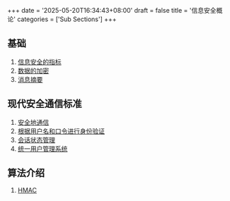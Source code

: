 +++
date = '2025-05-20T16:34:43+08:00'
draft = false
title = '信息安全概论'
categories = ['Sub Sections']
+++

## 基础
1. [信息安全的指标](./IS-Criteria/index.md)
1. [数据的加密](./Encryption-of-Data/index.md)
1. [消息摘要](./Message-Digest/index.md)

## 现代安全通信标准
1. [安全地通信](./Establish-Secure-Encrypted-Channels/index.md)
1. [根据用户名和口令进行身份验证](./Authentication-based-on-username-and-password/index.md)
1. [会话状态管理](./Session-state-management/index.md)
1. [统一用户管理系统](./Unified-user-management-system/index.md)

## 算法介绍
1. [HMAC](./HMAC-algorithm/index.md)
